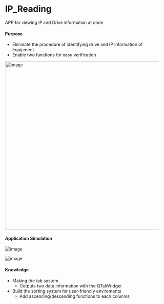 # IP_Reading
APP for viewing IP and Drive information at once

#### Purpose
- Eliminate the procedure of identifying drive and IP information of Equipment
- Enable two functions for easy verification
<img width="552" alt="image" src="https://github.com/user-attachments/assets/0a59744d-2a61-426f-906e-e1a6bf93a288" />

#### Application Simulation
![image](https://github.com/user-attachments/assets/6ace2972-8a17-4db2-925a-bc36cf18b86b)

![image](https://github.com/user-attachments/assets/1d243c56-f210-498f-b3ee-b8cf2be2bad2)

#### Knowledge
- Making the tab system
  - Outputs two data information with the QTabWidget
- Build the sorting system for user-friendly enviroments
  - Add ascending/descending functions to each colunms


